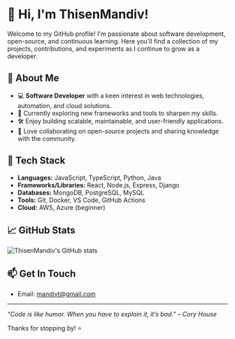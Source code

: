# 👋 Hi, I'm ThisenMandiv!

Welcome to my GitHub profile! I'm passionate about software development, open-source, and continuous learning. Here you'll find a collection of my projects, contributions, and experiments as I continue to grow as a developer.

## 🚀 About Me

- 💻 **Software Developer** with a keen interest in web technologies, automation, and cloud solutions.
- 🌱 Currently exploring new frameworks and tools to sharpen my skills.
- 🛠️ Enjoy building scalable, maintainable, and user-friendly applications.
- 🤝 Love collaborating on open-source projects and sharing knowledge with the community.

## 🧰 Tech Stack

- **Languages:** JavaScript, TypeScript, Python, Java
- **Frameworks/Libraries:** React, Node.js, Express, Django
- **Databases:** MongoDB, PostgreSQL, MySQL
- **Tools:** Git, Docker, VS Code, GitHub Actions
- **Cloud:** AWS, Azure (beginner)

## 📈 GitHub Stats

![ThisenMandiv's GitHub stats](https://github-readme-stats.vercel.app/api?username=ThisenMandiv&show_icons=true&theme=github_dark)

## 📫 Get In Touch

- Email: mandivt@gmail.com

---

*“Code is like humor. When you have to explain it, it’s bad.” – Cory House*

Thanks for stopping by! ⭐️
